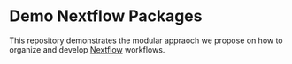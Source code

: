 # Demo Nextflow Packages

This repository demonstrates the modular appraoch we propose on how to organize and develop
[Nextflow](https://www.nextflow.io/) workflows.

